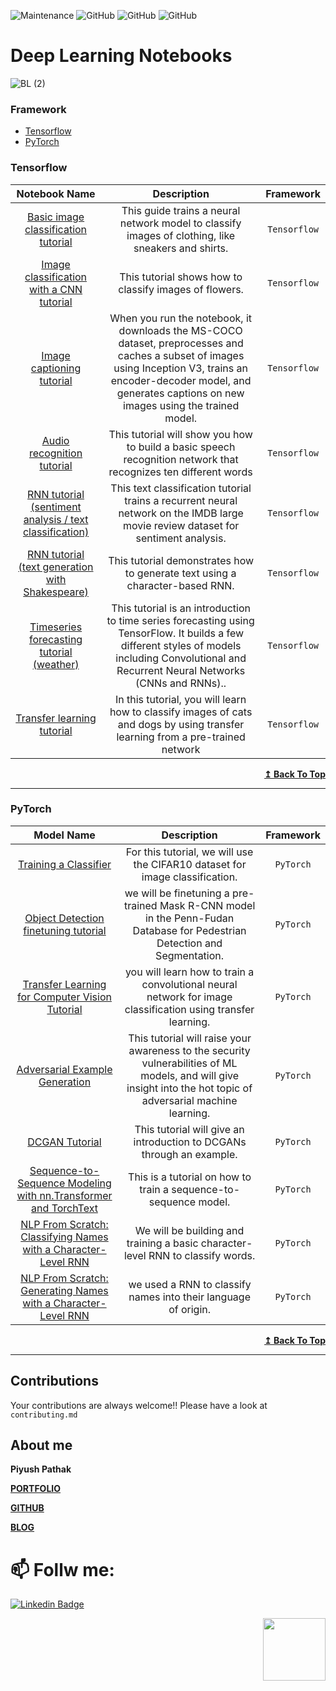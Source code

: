 ![Maintenance](https://img.shields.io/badge/Maintained%3F-YES-green.svg)
![GitHub](https://img.shields.io/badge/Release-PROD-yellow.svg)
![GitHub](https://img.shields.io/badge/Languages-MULTI-blue.svg)
![GitHub](https://img.shields.io/badge/License-MIT-lightgrey.svg)

# Deep Learning Notebooks
![BL (2)](https://user-images.githubusercontent.com/24771457/111271567-56748980-866c-11eb-9555-b8fd7bc0a60c.jpg)


### Framework

* [Tensorflow](#tensorflow)
* [PyTorch](#pytorch)

### Tensorflow <a name="tensorflow"/>

| Notebook Name | Description | Framework |
|   :---:      |     :---:      |     :---:     |
| [Basic image classification tutorial](https://colab.research.google.com/github/tensorflow/docs/blob/master/site/en/tutorials/keras/classification.ipynb)  | This guide trains a neural network model to classify images of clothing, like sneakers and shirts.| `Tensorflow`
| [Image classification with a CNN tutorial ](https://colab.research.google.com/github/tensorflow/docs/blob/master/site/en/tutorials/images/classification.ipynb)  | This tutorial shows how to classify images of flowers.| `Tensorflow`
| [Image captioning tutorial](https://colab.research.google.com/github/tensorflow/docs/blob/master/site/en/tutorials/text/image_captioning.ipynb)  | When you run the notebook, it downloads the MS-COCO dataset, preprocesses and caches a subset of images using Inception V3, trains an encoder-decoder model, and generates captions on new images using the trained model.| `Tensorflow`
| [Audio recognition tutorial](https://colab.research.google.com/github/tensorflow/docs/blob/master/site/en/tutorials/audio/simple_audio.ipynb)  | This tutorial will show you how to build a basic speech recognition network that recognizes ten different words| `Tensorflow`
| [RNN tutorial (sentiment analysis / text classification)](https://colab.research.google.com/github/tensorflow/docs/blob/master/site/en/tutorials/text/text_classification_rnn.ipynb)  |This text classification tutorial trains a recurrent neural network on the IMDB large movie review dataset for sentiment analysis.| `Tensorflow`
| [RNN tutorial (text generation with Shakespeare)](https://colab.research.google.com/github/tensorflow/docs/blob/master/site/en/tutorials/text/text_generation.ipynb)  | This tutorial demonstrates how to generate text using a character-based RNN.| `Tensorflow`
| [Timeseries forecasting tutorial (weather)](https://colab.research.google.com/github/tensorflow/docs/blob/master/site/en/tutorials/structured_data/time_series.ipynb)  | This tutorial is an introduction to time series forecasting using TensorFlow. It builds a few different styles of models including Convolutional and Recurrent Neural Networks (CNNs and RNNs)..| `Tensorflow`
| [Transfer learning tutorial ](https://colab.research.google.com/github/tensorflow/docs/blob/master/site/en/tutorials/images/transfer_learning.ipynb)  | In this tutorial, you will learn how to classify images of cats and dogs by using transfer learning from a pre-trained network| `Tensorflow`

<div align="right">
    <b><a href="#framework">↥ Back To Top</a></b>
</div>

***

### PyTorch <a name="pytorch"/>

| Model Name | Description | Framework |
|   :---:      |     :---:      |     :---:     |
| [Training a Classifier]( https://colab.research.google.com/github/pytorch/tutorials/blob/gh-pages/_downloads/17a7c7cb80916fcdf921097825a0f562/cifar10_tutorial.ipynb)  | For this tutorial, we will use the CIFAR10 dataset for image classification.  | `PyTorch`
| [Object Detection finetuning tutorial]( https://colab.research.google.com/github/pytorch/vision/blob/temp-tutorial/tutorials/torchvision_finetuning_instance_segmentation.ipynb)  | we will be finetuning a pre-trained Mask R-CNN model in the Penn-Fudan Database for Pedestrian Detection and Segmentation.  | `PyTorch`
| [Transfer Learning for Computer Vision Tutorial]( https://colab.research.google.com/github/pytorch/tutorials/blob/gh-pages/_downloads/62840b1eece760d5e42593187847261f/transfer_learning_tutorial.ipynb)  | you will learn how to train a convolutional neural network for image classification using transfer learning. | `PyTorch`
| [Adversarial Example Generation]( https://colab.research.google.com/github/pytorch/tutorials/blob/gh-pages/_downloads/fba7866856a418520404ba3a11142335/fgsm_tutorial.ipynb)  | This tutorial will raise your awareness to the security vulnerabilities of ML models, and will give insight into the hot topic of adversarial machine learning.  | `PyTorch`
| [DCGAN Tutorial]( https://colab.research.google.com/github/pytorch/tutorials/blob/gh-pages/_downloads/e9c8374ecc202120dc94db26bf08a00f/dcgan_faces_tutorial.ipynb)  |This tutorial will give an introduction to DCGANs through an example.  | `PyTorch`
| [Sequence-to-Sequence Modeling with nn.Transformer and TorchText]( https://colab.research.google.com/github/pytorch/tutorials/blob/gh-pages/_downloads/dca13261bbb4e9809d1a3aa521d22dd7/transformer_tutorial.ipynb)  | This is a tutorial on how to train a sequence-to-sequence model.  | `PyTorch`
| [NLP From Scratch: Classifying Names with a Character-Level RNN]( https://colab.research.google.com/github/pytorch/tutorials/blob/gh-pages/_downloads/977c14818c75427641ccb85ad21ed6dc/char_rnn_classification_tutorial.ipynb)  | We will be building and training a basic character-level RNN to classify words.   | `PyTorch`
| [NLP From Scratch: Generating Names with a Character-Level RNN]( https://colab.research.google.com/github/pytorch/tutorials/blob/gh-pages/_downloads/a35c00bb5afae3962e1e7869c66872fa/char_rnn_generation_tutorial.ipynb)  |we used a RNN to classify names into their language of origin.  | `PyTorch`

<div align="right">
    <b><a href="#framework">↥ Back To Top</a></b>
</div>

***
## Contributions
Your contributions are always welcome!!
Please have a look at `contributing.md`

## About me

**Piyush Pathak**

[**PORTFOLIO**](https://anirudhrapathak3.wixsite.com/piyush)

[**GITHUB**](https://github.com/piyushpathak03)

[**BLOG**](https://medium.com/@piyushpathak03)


# 📫 Follw me: 

[![Linkedin Badge](https://img.shields.io/badge/-PiyushPathak-blue?style=flat-square&logo=Linkedin&logoColor=white&link=https://www.linkedin.com/in/piyushpathak03/)](https://www.linkedin.com/in/piyushpathak03/)

<p  align="right"><img height="100" src = "https://media.giphy.com/media/l3URDstnIjBNY7rwLB/giphy.gif"></p>
